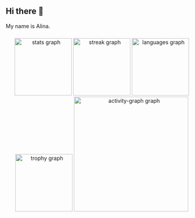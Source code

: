 ## Hi there 👋
My name is Alina.

###

<div align="center">
  <img src="https://github-readme-stats.vercel.app/api?username=Osmous&hide_title=false&hide_rank=false&show_icons=true&include_all_commits=true&count_private=true&disable_animations=false&theme=catppuccin_mocha&locale=en&hide_border=false&order=1" height="150" alt="stats graph"  />
  <img src="https://streak-stats.demolab.com?user=Osmous&locale=en&mode=daily&theme=catppuccin_mocha&hide_border=false&border_radius=5&order=3" height="150" alt="streak graph"  />
  <img src="https://github-readme-stats.vercel.app/api/top-langs?username=Osmous&locale=en&hide_title=false&layout=compact&card_width=320&langs_count=5&theme=catppuccin_mocha&hide_border=false&order=2" height="150" alt="languages graph"  />
  <img src="https://github-profile-trophy.vercel.app?username=Osmous&theme=catppuccin_mocha&column=-1&row=1&margin-w=8&margin-h=8&no-bg=true&no-frame=false&order=4" height="150" alt="trophy graph"  />
  <img src="https://github-readme-activity-graph.vercel.app/graph?username=Osmous&radius=16&theme=nightowl&area=true&order=5" height="300" alt="activity-graph graph"  />
</div>

###


<!--
**Osmous/Osmous** is a ✨ _special_ ✨ repository because its `README.md` (this file) appears on your GitHub profile.

Here are some ideas to get you started:

- 🔭 I’m currently working on ...
- 🌱 I’m currently learning ...
- 👯 I’m looking to collaborate on ...
- 🤔 I’m looking for help with ...
- 💬 Ask me about ...
- 📫 How to reach me: ...
- 😄 Pronouns: ...
- ⚡ Fun fact: ...
-->
